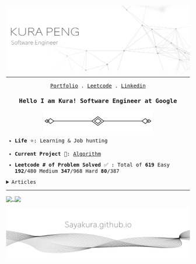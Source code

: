 
![image](./image/banner.jpg)

<hr/>

<p align="center">
  <samp>
    <a href="http://sayakura.github.io/">Portfolio</a> .
    <a href="https://leetcode.com/midokura/">Leetcode</a> .
    <a href="https://www.linkedin.com/in/kurapeng/">Linkedin</a>
  </samp>
</p>


<h3 align="center">
  <samp>
    Hello I am Kura!  
    Software Engineer at Google
  </samp>
</h3>
<samp>


<p align="center">
  <img align="center" width="300px" src="./image/divider2.png" />
</p>

- **Life** ⭐: Learning & Job hunting


- **Current Project** 📘: [Algorithm](https://github.com/sayakura/AlgoCollection) 


- **Leetcode # of Problem Solved** ✅ : Total of **619**     Easy **192**/480 Medium **347**/968 Hard **80**/387
  
<details>
  <summary><samp>Articles</samp></summary>
  
- [Leetcode Contest 237](https://sayakura.github.io/posts/lcwc237/)
 
</details>
 
---
<!--
![Kura's GitHub stats](https://github-readme-stats.vercel.app/api?username=kura&show_icons=true&theme=buefy&include_all_commits=true)
-->

<a href="https://sayakura.github.io">
  <img align="center" src="https://github-readme-stats.vercel.app/api?username=kura&show_icons=true&theme=buefy&include_all_commits=true" />
  <!-- 
  github-readme-stats.vercel.app/api/wakatime?username=sayakura&theme=buefy -->
</a>

<a href="https://sayakura.github.io">
  <img align="center" src="https://github-readme-stats.vercel.app/api/top-langs/?username=sayakura&layout=compact&theme=buefy" />
</a>



![image](./image/footer_new.png)
